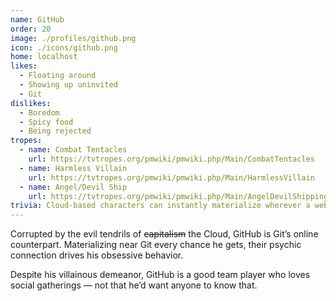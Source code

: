 ```yaml
---
name: GitHub
order: 20
image: ./profiles/github.png
icon: ./icons/github.png
home: localhost
likes:
  - Floating around
  - Showing up uninvited
  - Git
dislikes:
  - Boredom
  - Spicy food
  - Being rejected
tropes:
  - name: Combat Tentacles
    url: https://tvtropes.org/pmwiki/pmwiki.php/Main/CombatTentacles
  - name: Harmless Villain
    url: https://tvtropes.org/pmwiki/pmwiki.php/Main/HarmlessVillain
  - name: Angel/Devil Ship
    url: https://tvtropes.org/pmwiki/pmwiki.php/Main/AngelDevilShipping
trivia: Cloud-based characters can instantly materialize wherever a web connection exists. Kinda like Castiel.
---
```


Corrupted by the evil tendrils of <strike>capitalism</strike> the Cloud, GitHub is Git’s online counterpart. Materializing near Git every chance he gets, their psychic connection drives his obsessive behavior.

Despite his villainous demeanor, GitHub is a good team player who loves social gatherings — not that he’d want anyone to know that.

